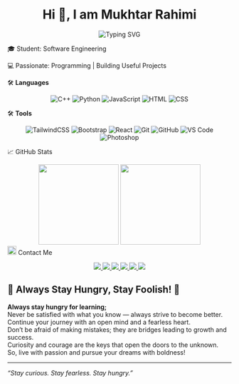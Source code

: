 <h1 align="center">Hi 👋, I am Mukhtar Rahimi</h1>

<p align="center">
  <img src="https://readme-typing-svg.demolab.com/?font=Fira+Code&pause=1000&color=00F5FF&center=true&vCenter=true&width=500&height=50&lines=Software+Engineer+in+Making;Frontend+Developer;Lifelong+Learner;Passionate+Problem+Solver" alt="Typing SVG" />
</p>

🎓 Student: Software Engineering  

💻 Passionate: Programming | Building Useful Projects  

🛠 **Languages**
<div align="center">
  <img src="https://img.shields.io/badge/C%2B%2B-00599C?style=for-the-badge&logo=c%2B%2B&logoColor=white" alt="C++" />
  <img src="https://img.shields.io/badge/Python-306998?style=for-the-badge&logo=python&logoColor=white" alt="Python" />
  <img src="https://img.shields.io/badge/JavaScript-F7DF1E?style=for-the-badge&logo=javascript&logoColor=black" alt="JavaScript" />
  <img src="https://img.shields.io/badge/HTML-E34F26?style=for-the-badge&logo=html5&logoColor=white" alt="HTML" />
  <img src="https://img.shields.io/badge/CSS-1572B6?style=for-the-badge&logo=css3&logoColor=white" alt="CSS" />
</div>

🛠 **Tools**
<div align="center">
  <img src="https://img.shields.io/badge/TailwindCSS-06B6D4?style=for-the-badge&logo=tailwindcss&logoColor=white" alt="TailwindCSS" />
  <img src="https://img.shields.io/badge/Bootstrap-563D7C?style=for-the-badge&logo=bootstrap&logoColor=white" alt="Bootstrap" />
  <img src="https://img.shields.io/badge/React-61DAFB?style=for-the-badge&logo=react&logoColor=black" alt="React" />
  <img src="https://img.shields.io/badge/Git-F05032?style=for-the-badge&logo=git&logoColor=white" alt="Git" />
  <img src="https://img.shields.io/badge/GitHub-100000?style=for-the-badge&logo=github&logoColor=white" alt="GitHub" />
  <img src="https://img.shields.io/badge/VS%20Code-007ACC?style=for-the-badge&logo=visualstudiocode&logoColor=white" alt="VS Code" />
  <img src="https://img.shields.io/badge/Photoshop-31A8FF?style=for-the-badge&logo=adobephotoshop&logoColor=white" alt="Photoshop" />
</div>


📈 GitHub Stats  
<div align="center"> 
  <img src="https://github-readme-stats.vercel.app/api?username=Mukhtarrahimi&show_icons=true&theme=github_dark" height="180px" /> 
  <img src="https://github-readme-stats.vercel.app/api/top-langs/?username=Mukhtarrahimi&layout=compact&theme=github_dark" height="180px"/> 
  <br />
  
</div>

<img src="https://cdn-icons-png.flaticon.com/256/5300/5300598.png" width="20"/> 
 Contact Me 
<p align="center"> 
  <a href="mailto:mukhtarrahimi110@gmail.com"> 
    <img src="https://img.shields.io/badge/Gmail-D14836?style=for-the-badge&logo=gmail&logoColor=white" />
  </a> 
  <a href="https://github.com/Mukhtarrahimi"> 
    <img src="https://img.shields.io/badge/GitHub-100000?style=for-the-badge&logo=github&logoColor=white" />
  </a> 
  <a href="https://t.me/M_Rahime"> 
    <img src="https://img.shields.io/badge/Telegram-2CA5E0?style=for-the-badge&logo=telegram&logoColor=white" />
  </a> 
  <a href="https://wa.me/00989159597022"> 
    <img src="https://img.shields.io/badge/WhatsApp-25D366?style=for-the-badge&logo=whatsapp&logoColor=white" />
  </a> 
  <a href="https://www.linkedin.com/in/yourlinkedinprofile"> 
    <img src="https://img.shields.io/badge/LinkedIn-0A66C2?style=for-the-badge&logo=linkedin&logoColor=white" />
  </a> 
  <a href="https://www.facebook.com/YourProfileLink"> 
    <img src="https://img.shields.io/badge/Facebook-1877F2?style=for-the-badge&logo=facebook&logoColor=white" />
  </a>
</p>

## 🌟 Always Stay Hungry, Stay Foolish! 🌟

**Always stay hungry for learning;**  
Never be satisfied with what you know — always strive to become better.  
Continue your journey with an open mind and a fearless heart.  
Don’t be afraid of making mistakes; they are bridges leading to growth and success.  
Curiosity and courage are the keys that open the doors to the unknown.  
So, live with passion and pursue your dreams with boldness!  

---

_“Stay curious. Stay fearless. Stay hungry.”_  

